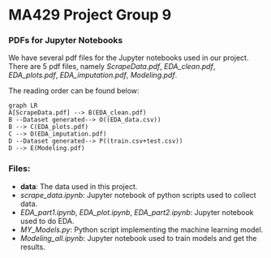 # MA429 Project Group 9

### PDFs for Jupyter Notebooks
We have several pdf files for the Jupyter notebooks used in our project. There are 5 pdf files, namely *ScrapeData.pdf*, *EDA_clean.pdf*, *EDA_plots.pdf*, *EDA_imputation.pdf*, *Modeling.pdf*. 

The reading order can be found below: 

```mermaid
graph LR
A[ScrapeData.pdf] --> B(EDA_clean.pdf)
B --Dataset generated--> O((EDA_data.csv))
B --> C(EDA_plots.pdf)
C --> D(EDA_imputation.pdf)
D --Dataset generated--> P((train.csv+test.csv))
D --> E(Modeling.pdf)

```

### Files: 

- **data**: The data used in this project.
- *scrape_data.ipynb*: Jupyter notebook of python scripts used to collect data.
- *EDA_part1.ipynb*, *EDA_plot.ipynb*, *EDA_part2.ipynb*: Jupyter notebook used to do EDA.
- *MY_Models.py*: Python script implementing the machine learning model.
- *Modeling_all.ipynb*: Jupyter notebook used to train models and get the results.


